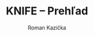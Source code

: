 ---
# 🧩 Versioning
fm_version: "1.0.1"
fm_build: "2025-10-12T10:35:00Z"
fm_version_comment: "Added field fm_version_comment to document reasons for FM updates"

# 🆔 Identity
id: "KXXXXXXX"
guid: "xxxxxxxx-xxxx-4xxx-yxxx-xxxxxxxxxxxx"

# 🧭 Context
dao: "knife"                  # knife | class | project
title: "KNIFE – Prehľad"
description: ""

# 👥 Authorship
author: "Roman Kazička"
authors: ["Roman Kazička", "", ""]

# 🗂 Classification
category: ""                  # deliverable | methodology | knife | howto | other
type: ""                      # about-me | pitch-presentation | project-summary | howto | other
priority: ""                  # top | middle | low | no
tags: ["", ""]                # e.g. ["knowledgemanagement","3RS","CAA"]

# 🌍 Localization & Routing
#slug: ""                      # optional, relative path override
locale: "en"                  # sk | en | other
sidebar_label: "Home"

# 🕒 Lifecycle
created: "2025-09-24"
modified: "YYYY-MM-DDTHH:MM:SSZ"
status: ""                    # backlog | inprogress | done | archived | other
privacy: "public"             # public | private

# ⚖️ Intellectual Property
rights_holder_content: "Roman Kazička"
rights_holder_system: "Roman Kazička (CAA/KNIFE/LetItGrow)"
license: "CC-BY-NC-SA-4.0"
disclaimer: "Use at your own risk. Methods provided as-is; participation is voluntary and context-aware."
copyright: "© 2025 Roman Kazička / SystemThinking"

# 🔗 Provenance (Origin)
origin_repo: ""
origin_repo_url: ""
origin_commit: ""
origin_system: ""             # sites | docusaurus | hugo | mix | other

# 🪪 Optional Identifiers
author_id: ""
author_did: ""

# 🧱 Reserved / Future use
fm_reserved1: ""
fm_reserved2: ""
---